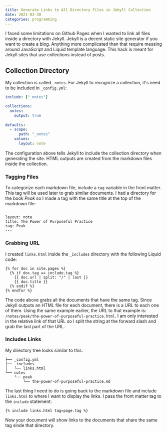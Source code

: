 ```yaml
---
title: Generate Links to All Directory Files in Jekyll Collection
date: 2021-03-30
categories: programming
---
```


I faced some limitations on Github Pages when I wanted to link all files inside a directory with Jekyll. Jekyll is a decent static site generator if you want to create a blog. Anything more complicated than that require messing around JavaScript and Liquid template language. This hack is meant for Jekyll sites that use collections instead of posts.

<!--more-->

## Collection Directory

My collection is called `_notes`. For Jekyll to recognize a collection, it's need to be included in `_config.yml`:

```yml
include: ["_notes"]

collections:
  notes:
    output: true
  
defaults:
  - scope:
      path: "_notes"
    values:
      layout: note
```

The configuration above tells Jekyll to include the collection directory when generating the site. HTML outputs are created from the markdown files inside the collection. 

### Tagging Files

To categorize each markdown file, include a `tag` variable in the front matter. This tag will be used later to grab similar documents. I had a directory for the book *Peak* so I made a tag with the same title at the top of the markdown file:

```
---
layout: note
title: The Power of Purposeful Practice
tag: Peak
---
```

### Grabbing URL

I created `links.html` inside the `_includes` directory with the following Liquid code:

```
{% for doc in site.pages %}
  {% if doc.tag == include.tag %}
    {{ doc.url | split: "/" | last }}
    {{ doc.title }}
  {% endif %}
{% endfor %}
```

The code above grabs all the documents that have the same tag. Since Jekyll outputs an HTML file for each document, there is a URL to each one of them. Using the same example earlier, the URL to that example is: `/notes/peak/the-power-of-purposeful-practice.html`. I am only interested in the relative link of that URL so I split the string at the forward slash and grab the last part of the URL.

### Includes Links

My directory tree looks similar to this:

```
├── _config.yml
├── _includes
│   └── links.html
└── notes
    └── peak
        └── the-power-of-purposeful-practice.md
```

The last thing I need to do is going back to the markdown file and include `links.html` to where I want to display the links. I pass the front matter tag to the `include` statement:

```
{% include links.html tag=page.tag %}
```

Now your document will show links to the documents that share the same tag sinde that directory.
